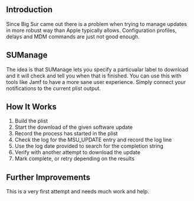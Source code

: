 ## Introduction
Since Big Sur came out there is a problem when trying to manage updates in more robust way than Apple typically allows. Configuration profiles, delays and MDM commands are just not good enough.

## SUManage
The idea is that SUManage lets you specify a particualar label to download and it will check and tell you when that is finished. You can use this with tools like Jamf to have a more sane user experience. Simply connect your notifications to the current plist output. 

## How It Works
1. Build the plist
2. Start the download of the given software update
3. Record the process has started in the plist
4. Check the log for the MSU_UPDATE entry and record the log line
5. Use the log date provided to search for the completion string
6. Verify with another attempt to download the update
7. Mark complete, or retry depending on the results

## Further Improvements
This is a very first attempt and needs much work and help.

